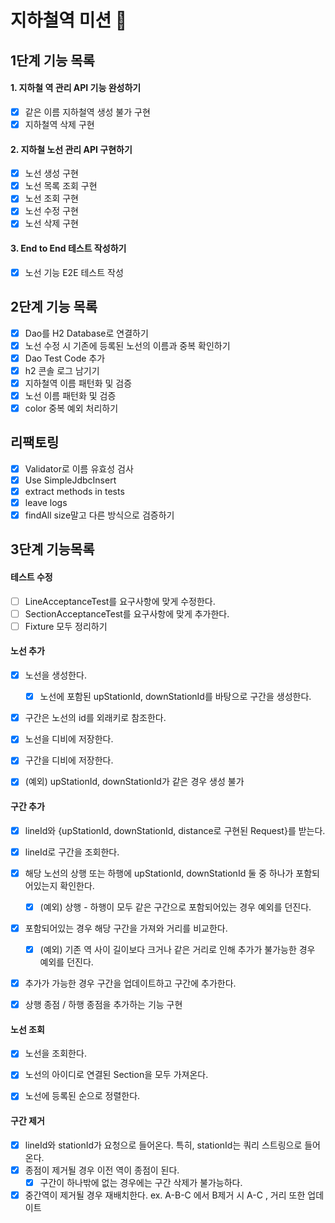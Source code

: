 # 지하철역 미션 🚃

## 1단계 기능 목록

#### 1. 지하철 역 관리 API 기능 완성하기
   - [x] 같은 이름 지하철역 생성 불가 구현
   - [x] 지하철역 삭제 구현

#### 2. 지하철 노선 관리 API 구현하기
   - [x] 노선 생성 구현
   - [x] 노선 목록 조회 구현
   - [x] 노선 조회 구현
   - [x] 노선 수정 구현
   - [x] 노선 삭제 구현
   
#### 3. End to End 테스트 작성하기
   - [x] 노선 기능 E2E 테스트 작성
   
## 2단계 기능 목록
   - [x] Dao를 H2 Database로 연결하기
   - [x] 노선 수정 시 기존에 등록된 노선의 이름과 중복 확인하기 
   - [x] Dao Test Code 추가
   - [x] h2 콘솔 로그 남기기
   - [x] 지하철역 이름 패턴화 및 검증
   - [x] 노선 이름 패턴화 및 검증 
   - [x] color 중복 예외 처리하기

## 리팩토링
   - [x] Validator로 이름 유효성 검사
   - [x] Use SimpleJdbcInsert
   - [x] extract methods in tests
   - [x] leave logs
   - [x] findAll size말고 다른 방식으로 검증하기

## 3단계 기능목록

#### 테스트 수정
- [ ] LineAcceptanceTest를 요구사항에 맞게 수정한다.
- [ ] SectionAcceptanceTest를 요구사항에 맞게 추가한다.
- [ ] Fixture 모두 정리하기

#### 노선 추가
- [x] 노선을 생성한다.
  - [x] 노선에 포함된 upStationId, downStationId를 바탕으로 구간을 생성한다.
- [x] 구간은 노선의 id를 외래키로 참조한다.
- [x] 노선을 디비에 저장한다.
- [x] 구간을 디비에 저장한다.

- [x] (예외) upStationId, downStationId가 같은 경우 생성 불가

#### 구간 추가
- [x] lineId와 {upStationId, downStationId, distance로 구현된 Request}를 받는다.
- [x] lineId로 구간을 조회한다.
- [x] 해당 노선의 상행 또는 하행에 upStationId, downStationId 둘 중 하나가 포함되어있는지 확인한다.
  - [x] (예외) 상행 - 하행이 모두 같은 구간으로 포함되어있는 경우 예외를 던진다.
- [x] 포함되어있는 경우 해당 구간을 가져와 거리를 비교한다. 
  - [x] (예외) 기존 역 사이 길이보다 크거나 같은 거리로 인해 추가가 불가능한 경우 예외를 던진다.
- [x] 추가가 가능한 경우 구간을 업데이트하고 구간에 추가한다.
  
- [x] 상행 종점 / 하행 종점을 추가하는 기능 구현

#### 노선 조회
- [x] 노선을 조회한다.
- [x] 노선의 아이디로 연결된 Section을 모두 가져온다.
  
- [x] 노선에 등록된 순으로 정렬한다.

#### 구간 제거
- [x] lineId와 stationId가 요청으로 들어온다. 특히, stationId는 쿼리 스트링으로 들어온다.
- [x] 종점이 제거될 경우 이전 역이 종점이 된다.
   - [x] 구간이 하나밖에 없는 경우에는 구간 삭제가 불가능하다.
- [x] 중간역이 제거될 경우 재배치한다. ex. A-B-C 에서 B제거 시 A-C , 거리 또한 업데이트